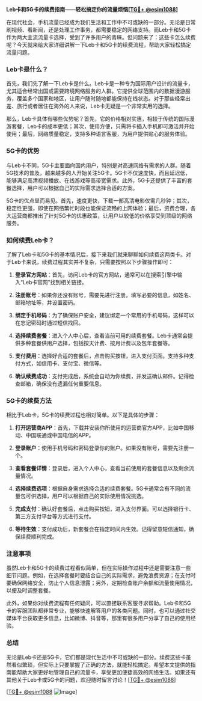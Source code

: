 **Leb卡和5G卡的续费指南——轻松搞定你的流量烦恼[[TG💪+ @esim1088](https://t.me/s/esim1088)]**

在现代社会，手机流量已经成为我们生活和工作中不可或缺的一部分。无论是日常刷视频、看新闻，还是处理工作事务，都需要稳定的网络支持。而Leb卡和5G卡作为两大主流流量卡选择，受到了许多用户的青睐。但问题来了：这些卡怎么续费呢？今天就来给大家详细讲解一下Leb卡和5G卡的续费流程，帮助大家轻松搞定流量问题。

### Leb卡是什么？

首先，我们先了解一下Leb卡是什么。Leb卡是一种专为国际用户设计的流量卡，尤其适合经常出国或需要跨境网络服务的人群。它提供全球范围内的数据漫游服务，覆盖多个国家和地区，让用户随时随地都能保持在线状态。对于那些经常出差、旅行或者居住在海外的人来说，Leb卡无疑是一个非常实用的选择。

那么，Leb卡具体有哪些优势呢？首先，它的价格相对实惠，相较于传统的国际漫游套餐，Leb卡的成本更低；其次，使用方便，只需将卡插入手机即可激活并开始使用；最后，网络质量稳定，支持多种语言客服，为用户提供贴心的服务体验。

### 5G卡的优势

与Leb卡不同，5G卡主要面向国内用户，特别是对高速网络有需求的人群。随着5G技术的普及，越来越多的人开始关注5G卡。5G卡不仅速度快，而且延迟低，能够满足高清视频播放、在线游戏等高带宽需求。此外，5G卡还提供了丰富的套餐选择，用户可以根据自己的实际需求选择合适的方案。

5G卡的优点显而易见。首先，速度更快，下载一部高清电影仅需几秒钟；其次，稳定性更强，即使在网络繁忙时段也能保证流畅的上网体验；最后，资费合理，各大运营商都推出了针对5G卡的优惠政策，让用户以较低的价格享受到顶级的网络服务。

### 如何续费Leb卡？

了解了Leb卡和5G卡的基本情况后，接下来我们就来聊聊如何续费这两类卡。对于Leb卡来说，续费过程其实并不复杂，只需要按照以下步骤操作即可：

1. **登录官方网站**：首先，访问Leb卡的官方网站，通常可以在搜索引擎中输入“Leb卡官网”找到相关链接。
   
2. **注册账号**：如果你还没有账号，需要先进行注册。填写必要的信息，如姓名、邮箱地址等，并设置密码。

3. **绑定手机号码**：为了确保账户安全，建议绑定一个常用的手机号码，这样可以在忘记密码时通过短信找回。

4. **选择续费套餐**：进入个人中心后，查看当前可用的续费套餐。Leb卡通常会提供多种套餐供用户选择，包括按天计费、按月计费以及包年套餐等。

5. **支付费用**：选择好合适的套餐后，点击购买按钮，进入支付页面。支持多种支付方式，如信用卡、支付宝、微信等。

6. **确认续费成功**：支付完成后，系统会自动为你续费，并发送确认邮件。记得检查邮箱，确保没有遗漏任何重要信息。

### 5G卡的续费方法

相比于Leb卡，5G卡的续费过程也相对简单。以下是具体的步骤：

1. **打开运营商APP**：首先，下载并安装你所使用的运营商官方APP，比如中国移动、中国联通或中国电信的APP。

2. **登录账户**：使用手机号码和密码登录你的账户。如果没有账号，需要先注册一个。

3. **查看套餐详情**：登录后，进入个人中心，查看当前使用的套餐信息以及剩余流量情况。

4. **选择续费选项**：根据自身需求选择合适的续费套餐。5G卡通常会有不同的流量包可供选择，用户可以根据自己的实际使用情况挑选。

5. **完成支付**：确认好套餐后，点击购买按钮，进入支付界面。可以选择银行卡、第三方支付平台等方式进行支付。

6. **等待生效**：支付成功后，新套餐会在指定时间内生效。记得留意短信通知，确保续费顺利完成。

### 注意事项

虽然Leb卡和5G卡的续费过程看似简单，但在实际操作过程中还是需要注意一些细节问题。例如，在选择套餐时要结合自己的实际需求，避免浪费资源；在支付时要确保网络安全，防止个人信息泄露；另外，定期检查账户余额和流量使用情况，以便及时调整套餐。

此外，如果你对续费流程有任何疑问，可以直接联系客服寻求帮助。Leb卡和5G卡的客服团队都非常专业，能够快速解答用户的各类问题。同时，也可以通过社交媒体平台获取更多信息，比如微博、抖音等，那里有很多用户分享了自己的使用经验。

### 总结

无论是Leb卡还是5G卡，它们都是现代生活中不可或缺的一部分。续费这些卡虽然看似繁琐，但实际上只要掌握了正确的方法，就能轻松搞定。希望本文提供的指南能帮助大家更好地管理自己的流量卡，享受更加便捷高效的网络生活。如果还有其他关于Leb卡或5G卡的问题，欢迎随时留言讨论！[[TG💪+ @esim1088](https://t.me/s/esim1088)]

[[TG💪+ @esim1088](https://t.me/s/esim1088) ![Image](https://i.postimg.cc/4NQfJmqS/Snipaste-2025-05-13-00-14-12.png)]